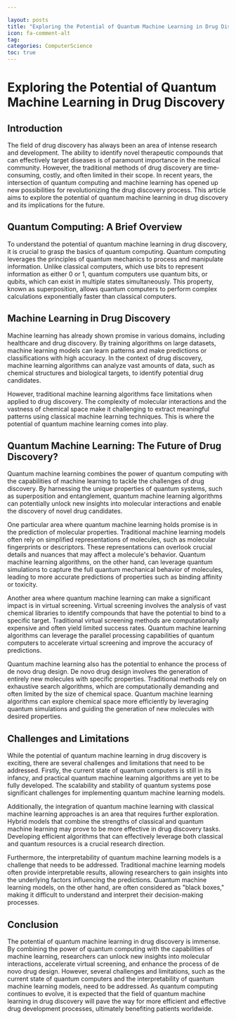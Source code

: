 ```yaml
---

layout: posts
title: "Exploring the Potential of Quantum Machine Learning in Drug Discovery"
icon: fa-comment-alt
tag:      
categories: ComputerScience
toc: true
---
```




# Exploring the Potential of Quantum Machine Learning in Drug Discovery

## Introduction

The field of drug discovery has always been an area of intense research and development. The ability to identify novel therapeutic compounds that can effectively target diseases is of paramount importance in the medical community. However, the traditional methods of drug discovery are time-consuming, costly, and often limited in their scope. In recent years, the intersection of quantum computing and machine learning has opened up new possibilities for revolutionizing the drug discovery process. This article aims to explore the potential of quantum machine learning in drug discovery and its implications for the future.

## Quantum Computing: A Brief Overview

To understand the potential of quantum machine learning in drug discovery, it is crucial to grasp the basics of quantum computing. Quantum computing leverages the principles of quantum mechanics to process and manipulate information. Unlike classical computers, which use bits to represent information as either 0 or 1, quantum computers use quantum bits, or qubits, which can exist in multiple states simultaneously. This property, known as superposition, allows quantum computers to perform complex calculations exponentially faster than classical computers.

## Machine Learning in Drug Discovery

Machine learning has already shown promise in various domains, including healthcare and drug discovery. By training algorithms on large datasets, machine learning models can learn patterns and make predictions or classifications with high accuracy. In the context of drug discovery, machine learning algorithms can analyze vast amounts of data, such as chemical structures and biological targets, to identify potential drug candidates.

However, traditional machine learning algorithms face limitations when applied to drug discovery. The complexity of molecular interactions and the vastness of chemical space make it challenging to extract meaningful patterns using classical machine learning techniques. This is where the potential of quantum machine learning comes into play.

## Quantum Machine Learning: The Future of Drug Discovery?

Quantum machine learning combines the power of quantum computing with the capabilities of machine learning to tackle the challenges of drug discovery. By harnessing the unique properties of quantum systems, such as superposition and entanglement, quantum machine learning algorithms can potentially unlock new insights into molecular interactions and enable the discovery of novel drug candidates.

One particular area where quantum machine learning holds promise is in the prediction of molecular properties. Traditional machine learning models often rely on simplified representations of molecules, such as molecular fingerprints or descriptors. These representations can overlook crucial details and nuances that may affect a molecule's behavior. Quantum machine learning algorithms, on the other hand, can leverage quantum simulations to capture the full quantum mechanical behavior of molecules, leading to more accurate predictions of properties such as binding affinity or toxicity.

Another area where quantum machine learning can make a significant impact is in virtual screening. Virtual screening involves the analysis of vast chemical libraries to identify compounds that have the potential to bind to a specific target. Traditional virtual screening methods are computationally expensive and often yield limited success rates. Quantum machine learning algorithms can leverage the parallel processing capabilities of quantum computers to accelerate virtual screening and improve the accuracy of predictions.

Quantum machine learning also has the potential to enhance the process of de novo drug design. De novo drug design involves the generation of entirely new molecules with specific properties. Traditional methods rely on exhaustive search algorithms, which are computationally demanding and often limited by the size of chemical space. Quantum machine learning algorithms can explore chemical space more efficiently by leveraging quantum simulations and guiding the generation of new molecules with desired properties.

## Challenges and Limitations

While the potential of quantum machine learning in drug discovery is exciting, there are several challenges and limitations that need to be addressed. Firstly, the current state of quantum computers is still in its infancy, and practical quantum machine learning algorithms are yet to be fully developed. The scalability and stability of quantum systems pose significant challenges for implementing quantum machine learning models.

Additionally, the integration of quantum machine learning with classical machine learning approaches is an area that requires further exploration. Hybrid models that combine the strengths of classical and quantum machine learning may prove to be more effective in drug discovery tasks. Developing efficient algorithms that can effectively leverage both classical and quantum resources is a crucial research direction.

Furthermore, the interpretability of quantum machine learning models is a challenge that needs to be addressed. Traditional machine learning models often provide interpretable results, allowing researchers to gain insights into the underlying factors influencing the predictions. Quantum machine learning models, on the other hand, are often considered as "black boxes," making it difficult to understand and interpret their decision-making processes.

## Conclusion

The potential of quantum machine learning in drug discovery is immense. By combining the power of quantum computing with the capabilities of machine learning, researchers can unlock new insights into molecular interactions, accelerate virtual screening, and enhance the process of de novo drug design. However, several challenges and limitations, such as the current state of quantum computers and the interpretability of quantum machine learning models, need to be addressed. As quantum computing continues to evolve, it is expected that the field of quantum machine learning in drug discovery will pave the way for more efficient and effective drug development processes, ultimately benefiting patients worldwide.